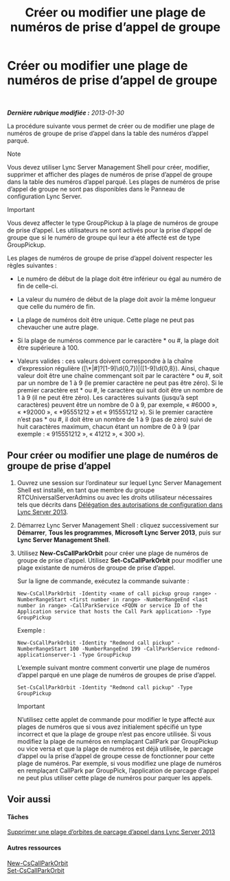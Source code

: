 ﻿---
title: Créer ou modifier une plage de numéros de prise d’appel de groupe
TOCTitle: Créer ou modifier une plage de numéros de prise d’appel de groupe
ms:assetid: 4b442b98-df6b-4e50-8254-b3be9cde21dd
ms:mtpsurl: https://technet.microsoft.com/fr-fr/library/JJ945627(v=OCS.15)
ms:contentKeyID: 53095414
ms.date: 05/20/2016
mtps_version: v=OCS.15
ms.translationtype: HT
---

# Créer ou modifier une plage de numéros de prise d’appel de groupe

 

_**Dernière rubrique modifiée :** 2013-01-30_

La procédure suivante vous permet de créer ou de modifier une plage de numéros de groupe de prise d’appel dans la table des numéros d’appel parqué.

> [!note]  
> Vous devez utiliser Lync Server Management Shell pour créer, modifier, supprimer et afficher des plages de numéros de prise d’appel de groupe dans la table des numéros d’appel parqué. Les plages de numéros de prise d’appel de groupe ne sont pas disponibles dans le Panneau de configuration Lync Server.

> [!important]  
> Vous devez affecter le type GroupPickup à la plage de numéros de groupe de prise d’appel. Les utilisateurs ne sont activés pour la prise d’appel de groupe que si le numéro de groupe qui leur a été affecté est de type GroupPickup.

Les plages de numéros de groupe de prise d’appel doivent respecter les règles suivantes :

  - Le numéro de début de la plage doit être inférieur ou égal au numéro de fin de celle-ci.

  - La valeur du numéro de début de la plage doit avoir la même longueur que celle du numéro de fin.

  - La plage de numéros doit être unique. Cette plage ne peut pas chevaucher une autre plage.

  - Si la plage de numéros commence par le caractère \* ou \#, la plage doit être supérieure à 100.

  - Valeurs valides : ces valeurs doivent correspondre à la chaîne d’expression régulière (\[\\\*|\#\]?\[1-9\]\\d{0,7})|(\[1-9\]\\d{0,8}). Ainsi, chaque valeur doit être une chaîne commençant soit par le caractère \* ou \#, soit par un nombre de 1 à 9 (le premier caractère ne peut pas être zéro). Si le premier caractère est \* ou \#, le caractère qui suit doit être un nombre de 1 à 9 (il ne peut être zéro). Les caractères suivants (jusqu’à sept caractères) peuvent être un nombre de 0 à 9, par exemple, « \#6000 », « \*92000 », « \*95551212 » et « 915551212 »). Si le premier caractère n’est pas \* ou \#, il doit être un nombre de 1 à 9 (pas de zéro) suivi de huit caractères maximum, chacun étant un nombre de 0 à 9 (par exemple : « 915551212 », « 41212 », « 300 »).

## Pour créer ou modifier une plage de numéros de groupe de prise d’appel

1.  Ouvrez une session sur l’ordinateur sur lequel Lync Server Management Shell est installé, en tant que membre du groupe RTCUniversalServerAdmins ou avec les droits utilisateur nécessaires tels que décrits dans [Délégation des autorisations de configuration dans Lync Server 2013](lync-server-2013-delegate-setup-permissions.md).

2.  Démarrez Lync Server Management Shell : cliquez successivement sur **Démarrer**, **Tous les programmes**, **Microsoft Lync Server 2013**, puis sur **Lync Server Management Shell**.

3.  Utilisez **New-CsCallParkOrbit** pour créer une plage de numéros de groupe de prise d’appel. Utilisez **Set-CsCallParkOrbit** pour modifier une plage existante de numéros de groupe de prise d’appel.
    
    Sur la ligne de commande, exécutez la commande suivante :
    
        New-CsCallParkOrbit -Identity <name of call pickup group range> -NumberRangeStart <first number in range> -NumberRangeEnd <last number in range> -CallParkService <FQDN or service ID of the Application service that hosts the Call Park application> -Type GroupPickup
    
    Exemple :
    
        New-CsCallParkOrbit -Identity "Redmond call pickup" -NumberRangeStart 100 -NumberRangeEnd 199 -CallParkService redmond-applicationserver-1 -Type GroupPickup
    
    L’exemple suivant montre comment convertir une plage de numéros d’appel parqué en une plage de numéros de groupes de prise d’appel.
    
        Set-CsCallParkOrbit -Identity "Redmond call pickup" -Type GroupPickup
    
    > [!important]  
    > N’utilisez cette applet de commande pour modifier le type affecté aux plages de numéros que si vous avez initialement spécifié un type incorrect et que la plage de groupe n’est pas encore utilisée. Si vous modifiez la plage de numéros en remplaçant CallPark par GroupPickup ou vice versa et que la plage de numéros est déjà utilisée, le parcage d’appel ou la prise d’appel de groupe cesse de fonctionner pour cette plage de numéros. Par exemple, si vous modifiez une plage de numéros en remplaçant CallPark par GroupPick, l’application de parcage d’appel ne peut plus utiliser cette plage de numéros pour parquer les appels.

## Voir aussi

#### Tâches

[Supprimer une plage d’orbites de parcage d’appel dans Lync Server 2013](lync-server-2013-delete-a-call-park-orbit-range.md)  

#### Autres ressources

[New-CsCallParkOrbit](https://docs.microsoft.com/en-us/powershell/module/skype/New-CsCallParkOrbit)  
[Set-CsCallParkOrbit](https://docs.microsoft.com/en-us/powershell/module/skype/Set-CsCallParkOrbit)

